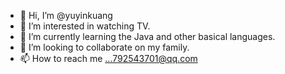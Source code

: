 - 👋 Hi, I’m @yuyinkuang
- 👀 I’m interested in watching TV.
- 🌱 I’m currently learning the Java and other basical languages.
- 💞️ I’m looking to collaborate on my family.
- 📫 How to reach me ...792543701@qq.com

<!---
yuyinkuang/yuyinkuang is a ✨ special ✨ repository because its `README.md` (this file) appears on your GitHub profile.
You can click the Preview link to take a look at your changes.
--->
